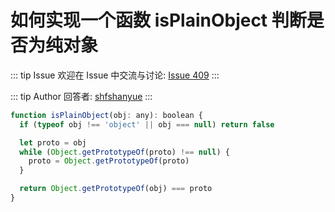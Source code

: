 # 如何实现一个函数 isPlainObject 判断是否为纯对象



::: tip Issue 
 欢迎在 Issue 中交流与讨论: [Issue 409](https://github.com/shfshanyue/Daily-Question/issues/409) 
:::

::: tip Author 
回答者: [shfshanyue](https://github.com/shfshanyue) 
:::

``` js
function isPlainObject(obj: any): boolean {
  if (typeof obj !== 'object' || obj === null) return false

  let proto = obj
  while (Object.getPrototypeOf(proto) !== null) {
    proto = Object.getPrototypeOf(proto)
  }

  return Object.getPrototypeOf(obj) === proto                                                  } 
}
```